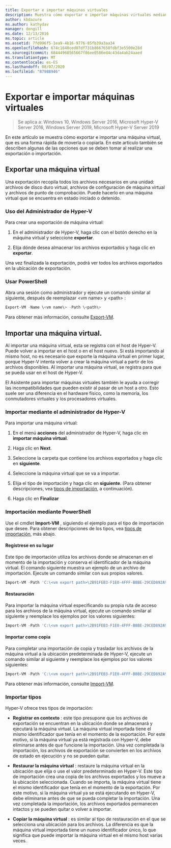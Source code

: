 ```yaml
---
title: Exportar e importar máquinas virtuales
description: Muestra cómo exportar e importar máquinas virtuales mediante el administrador de Hyper-V o Windows PowerShell.
author: kbdazure
ms.author: kathydav
manager: dongill
ms.date: 12/13/2016
ms.topic: article
ms.assetid: 7fd996f5-1ea9-4b16-9776-85fb39a3aa34
ms.openlocfilehash: 674c1640ced07df731b8667658fdbf3e5500e28d
ms.sourcegitcommit: 68444968565667f86ee0586ed4c43da4ab24aaed
ms.translationtype: MT
ms.contentlocale: es-ES
ms.lasthandoff: 08/07/2020
ms.locfileid: "87988946"
---
```

# <a name="export-and-import-virtual-machines"></a>Exportar e importar máquinas virtuales

> Se aplica a: Windows 10, Windows Server 2016, Microsoft Hyper-V Server 2016, Windows Server 2019, Microsoft Hyper-V Server 2019

En este artículo se muestra cómo exportar e importar una máquina virtual, que es una forma rápida de moverla o copiarla. En este artículo también se describen algunas de las opciones que se deben tomar al realizar una exportación o importación.

## <a name="export-a-virtual-machine"></a>Exportar una máquina virtual

Una exportación recopila todos los archivos necesarios en una unidad: archivos de disco duro virtual, archivos de configuración de máquina virtual y archivos de punto de comprobación. Puede hacerlo en una máquina virtual que se encuentra en estado iniciado o detenido.

### <a name="using-hyper-v-manager"></a>Uso del Administrador de Hyper-V

Para crear una exportación de máquina virtual:

1. En el administrador de Hyper-V, haga clic con el botón derecho en la máquina virtual y seleccione **exportar**.

2. Elija dónde desea almacenar los archivos exportados y haga clic en **exportar**.

Una vez finalizada la exportación, podrá ver todos los archivos exportados en la ubicación de exportación.

### <a name="using-powershell"></a>Usar PowerShell

Abra una sesión como administrador y ejecute un comando similar al siguiente, después de reemplazar \<vm name\> y \<path\> :

```powershell
Export-VM -Name \<vm name\> -Path \<path\>
```

Para obtener más información, consulte [Export-VM](/powershell/module/hyper-v/export-vm).

## <a name="import-a-virtual-machine"></a>Importar una máquina virtual.

Al importar una máquina virtual, esta se registra con el host de Hyper-V. Puede volver a importar en el host o en el host nuevo. Si está importando al mismo host, no es necesario que exporte la máquina virtual en primer lugar, porque Hyper-V intenta volver a crear la máquina virtual a partir de los archivos disponibles. Al importar una máquina virtual, se registra para que se pueda usar en el host de Hyper-V.

El Asistente para importar máquinas virtuales también le ayuda a corregir las incompatibilidades que pueden existir al pasar de un host a otro. Esto suele ser una diferencia en el hardware físico, como la memoria, los conmutadores virtuales y los procesadores virtuales.

### <a name="import-using-hyper-v-manager"></a>Importar mediante el administrador de Hyper-V

Para importar una máquina virtual:

1. En el menú **acciones** del administrador de Hyper-V, haga clic en **importar máquina virtual**.

2. Haga clic en **Next**.

3. Seleccione la carpeta que contiene los archivos exportados y haga clic en **siguiente**.

4. Seleccione la máquina virtual que se va a importar.

5. Elija el tipo de importación y haga clic en **siguiente**. (Para obtener descripciones, vea [tipos de importación](#import-types), a continuación).

6. Haga clic en **Finalizar**

### <a name="import-using-powershell"></a>Importación mediante PowerShell

Use el cmdlet **Import-VM** , siguiendo el ejemplo para el tipo de importación que desee. Para obtener descripciones de los tipos, vea [tipos de importación](#import-types), más abajo.

#### <a name="register-in-place"></a>Regístrese en su lugar

Este tipo de importación utiliza los archivos donde se almacenan en el momento de la importación y conserva el identificador de la máquina virtual. El comando siguiente muestra un ejemplo de un archivo de importación. Ejecute un comando similar con sus propios valores.

```powershell
Import-VM -Path 'C:\<vm export path>\2B91FEB3-F1E0-4FFF-B8BE-29CED892A95A.vmcx'
```

#### <a name="restore"></a>Restauración

Para importar la máquina virtual especificando su propia ruta de acceso para los archivos de la máquina virtual, ejecute un comando similar al siguiente y reemplace los ejemplos por los valores siguientes:

```powershell
Import-VM -Path 'C:\<vm export path>\2B91FEB3-F1E0-4FFF-B8BE-29CED892A95A.vmcx' -Copy -VhdDestinationPath 'D:\Virtual Machines\WIN10DOC' -VirtualMachinePath 'D:\Virtual Machines\WIN10DOC'
```

#### <a name="import-as-a-copy"></a>Importar como copia

Para completar una importación de copia y trasladar los archivos de la máquina virtual a la ubicación predeterminada de Hyper-V, ejecute un comando similar al siguiente y reemplace los ejemplos por los valores siguientes:

``` PowerShell
Import-VM -Path 'C:\<vm export path>\2B91FEB3-F1E0-4FFF-B8BE-29CED892A95A.vmcx' -Copy -GenerateNewId
```

Para obtener más información, consulte [Import-VM](/powershell/module/hyper-v/import-vm).

### <a name="import-types"></a>Importar tipos

Hyper-V ofrece tres tipos de importación:

- **Registrar en contexto** : este tipo presupone que los archivos de exportación se encuentran en la ubicación donde se almacenará y ejecutará la máquina virtual. La máquina virtual importada tiene el mismo identificador que tenía en el momento de la exportación. Por este motivo, si la máquina virtual ya está registrada con Hyper-V, debe eliminarse antes de que funcione la importación. Una vez completada la importación, los archivos de exportación se convierten en los archivos de estado en ejecución y no se pueden quitar.

- **Restaurar la máquina virtual** : restaure la máquina virtual en la ubicación que elija o use el valor predeterminado en Hyper-V. Este tipo de importación crea una copia de los archivos exportados y los mueve a la ubicación seleccionada. Cuando se importa, la máquina virtual tiene el mismo identificador que tenía en el momento de la exportación. Por este motivo, si la máquina virtual ya se está ejecutando en Hyper-V, debe eliminarse antes de que se pueda completar la importación. Una vez completada la importación, los archivos exportados permanecen intactos y se pueden quitar o volver a importar.

- **Copiar la máquina virtual** : es similar al tipo de restauración en el que se selecciona una ubicación para los archivos. La diferencia es que la máquina virtual importada tiene un nuevo identificador único, lo que significa que puede importar la máquina virtual en el mismo host varias veces.